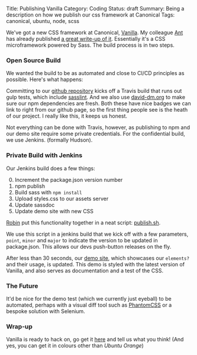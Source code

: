 Title: Publishing Vanilla
Category: Coding
Status: draft
Summary: Being a description on how we publish our css framework at Canonical
Tags: canonical, ubuntu, node, scss


We've got a new CSS framework at Canonical, [Vanilla](http://design.canonical.com/2015/06/introducing-vanilla/). My colleague [Ant](http://design.canonical.com/author/ya-bo-ng/) has already published [a great write-up of it](http://design.canonical.com/2015/06/introducing-vanilla/). Essentially it's a CSS microframework powered by Sass. The build process is in two steps.

### Open Source Build
We wanted the build to be as automated and close to CI/CD principles as possible. Here's what happens:

Committing to our [github repository](https://github.com/ubuntudesign/vanilla-framework) kicks off a Travis build that runs out gulp tests, which include [sasslint](https://github.com/brigade/scss-lint/). And we also use [david-dm.org](https://david-dm.org/ubuntudesign/vanilla-framework#info=devDependencies) to make sure our npm dependencies are fresh. Both these have nice badges we can link to right from our github page, so the first thing people see is the heath of our project. I really like this, it keeps us honest.

Not everything can be done with Travis, however, as publishing to npm and our demo site require some private credentials. For the confidential build, we use Jenkins. (formally Hudson).

### Private Build with Jenkins
Our Jenkins build does a few things:

0. Increment the package.json version number
0. npm publish
0. Build sass with `npm install`
0. Upload styles.css to our assets server
0. Update sassdoc
0. Update demo site with new CSS


[Robin](http://design.canonical.com/author/nottrobin/) put this functionality together in a neat script: [publish.sh](https://github.com/ubuntudesign/vanilla-builder/blob/master/publish.sh).

We use this script in a jenkins build that we kick off with a few parameters, `point`, `minor` and `major` to indicate the version to be updated in package.json. This allows our devs push-button releases on the fly.

After less than 30 seconds, our [demo site](http://ubuntudesign.github.io/vanilla-framework/demo/), which showcases our `elements?` and their usage, is updated. This demo is styled with the latest version of Vanilla, and also serves as documentation and a test of the CSS.

### The Future
It'd be nice for the demo test (which we currently just eyeball) to be automated, perhaps with a visual diff tool such as [PhantomCSS](https://github.com/Huddle/PhantomCSS) or a bespoke solution with Selenium.

### Wrap-up
Vanilla is ready to hack on, go get it [here](http://design.canonical.com/2015/06/introducing-vanilla/) and tell us what you think! (And yes, you can get it in colours other than _Ubuntu Orange_)
